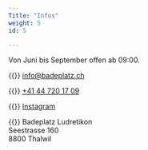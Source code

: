```yaml
---
Title: "Infos"
weight: 5
id: 5

---
```

Von Juni bis September offen ab 09:00.  

{{<icon class="fa fa-envelope">}}&nbsp;[info@badeplatz.ch](mailto:info@badeplatz.ch)

{{<icon class="fa fa-phone">}}&nbsp;[+41 44 720 17 09 ](tel:+41447201709)

{{<icon class="fa fa-instagram fa-2x">}}&nbsp;[Instagram](https://www.instagram.com/ludibadi/)

{{<icon class="fa fa-map-marker">}} Badeplatz Ludretikon  
Seestrasse 160  
8800 Thalwil




